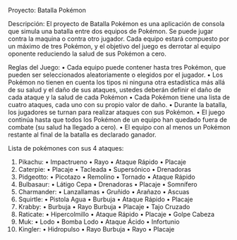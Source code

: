 Proyecto: Batalla Pokémon

Descripción:
El proyecto de Batalla Pokémon es una aplicación de consola que simula una
batalla entre dos equipos de Pokémon. Se puede jugar contra la maquina o contra
otro jugador. Cada equipo estará compuesto por un máximo de tres Pokémon, y el
objetivo del juego es derrotar al equipo oponente reduciendo la salud de sus
Pokémon a cero.

Reglas del Juego:
• Cada equipo puede contener hasta tres Pokémon, que pueden ser
seleccionados aleatoriamente o elegidos por el jugador.
• Los Pokémon no tienen en cuenta los tipos ni ninguna otra estadística más
allá de su salud y el daño de sus ataques, ustedes deberán definir el daño de
cada ataque y la salud de cada Pokémon
• Cada Pokémon tiene una lista de cuatro ataques, cada uno con su propio
valor de daño.
• Durante la batalla, los jugadores se turnan para realizar ataques con sus
Pokémon.
• El juego continúa hasta que todos los Pokémon de un equipo han quedado
fuera de combate (su salud ha llegado a cero).
• El equipo con al menos un Pokémon restante al final de la batalla es
declarado ganador.

Lista de pokémones con sus 4 ataques:
1. Pikachu:
• Impactrueno
• Rayo
• Ataque Rápido
• Placaje
2. Caterpie:
• Placaje
• Tacleada
• Supersónico
• Drenadoras
3. Pidgeotto:
• Picotazo
• Remolino
• Tornado
• Ataque Rápido
4. Bulbasaur:
• Látigo Cepa
• Drenadoras
• Placaje
• Somnífero
5. Charmander:
• Lanzallamas
• Gruñido
• Arañazo
• Ascuas
6. Squirtle:
• Pistola Agua
• Burbuja
• Ataque Rápido
• Placaje
7. Krabby:
• Burbuja
• Rayo Burbuja
• Placaje
• Tajo Cruzado
8. Raticate:
• Hipercolmillo
• Ataque Rápido
• Placaje
• Golpe Cabeza
9. Muk:
• Lodo
• Bomba Lodo
• Ataque Ácido
• Infortunio
10. Kingler:
• Hidropulso
• Rayo Burbuja
• Rayo
• Placaje

